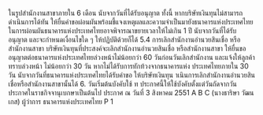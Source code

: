 ในรูปสำนักงานสาขาภายใน 6 เดือน นับจากวันที่ได้รับอนุญาต ทั้งนี้ หากบริษัทเงินทุนไม่สามารถ
ดำเนินการได้ทัน ให้ยื่นคำขอผ่อนผันพร้อมชี้แจงเหตุผลและความจำเป็นมายังธนาคารแห่งประเทศไทย
ในการผ่อนผันธนาคารแห่งประเทศไทยอาจพิจารณาขยายเวลาให้ไม่เกิน 1 ปี นับจากวันที่ได้รับ
อนุญาต และจะกําหนดเงื่อนไขใด ๆ ให้ปฏิบัติด้วยก็ได้
5.4 การเลิกสำนักงานอำนวยสินเชื่อ หรือสำนักงานสาขา
บริษัทเงินทุนที่ประสงค์จะเลิกสำนักงานอำนวยสินเชื่อ หรือสำนักงานสาขา
ให้ยื่นขออนุญาตต่อธนาคารแห่งประเทศไทยล่วงหน้าไม่น้อยกว่า 60 วันก่อนวันเลิกสำนักงาน
และแจ้งให้ลูกค้าทราบล่วงหน้า ไม่น้อยกว่า 30 วัน หากไม่ได้รับการทักท้วงจากธนาคารแห่ง
ประเทศไทยภายใน 30 วัน นับจากวันที่ธนาคารแห่งประเทศไทยได้รับคําขอ ให้บริษัทเงินทุน
าเนินการเลิกสํานักงานอำนวยสินเชื่อหรือสํานักงานสาขานั้นได้
6. วันเริ่มต้นบังคับใช้
ท
ประกาศนี้ให้ใช้บังคับตั้งแต่วันถัดจากวันประกาศในราชกิจจานุเบกษาเป็นต้นไป
ประกาศ ณ วันที่ 3 สิงหาคม 2551
A B C
(นางธาริษา วัฒนเกส)
ผู้ว่าการ
ธนาคารแห่งประเทศไทย
P
1
